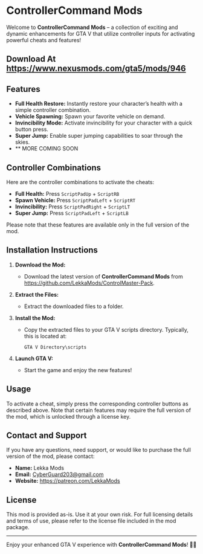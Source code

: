 # **ControllerCommand Mods**

Welcome to **ControllerCommand Mods** – a collection of exciting and dynamic enhancements for GTA V that utilize controller inputs for activating powerful cheats and features!

## Download At https://www.nexusmods.com/gta5/mods/946

## **Features**

- **Full Health Restore:** Instantly restore your character’s health with a simple controller combination.
- **Vehicle Spawning:** Spawn your favorite vehicle on demand.
- **Invincibility Mode:** Activate invincibility for your character with a quick button press.
- **Super Jump:** Enable super jumping capabilities to soar through the skies.
- ** MORE COMING SOON

## **Controller Combinations**

Here are the controller combinations to activate the cheats:

- **Full Health:** Press `ScriptPadUp` + `ScriptRB`
- **Spawn Vehicle:** Press `ScriptPadLeft` + `ScriptRT`
- **Invincibility:** Press `ScriptPadRight` + `ScriptLT`
- **Super Jump:** Press `ScriptPadLeft` + `ScriptLB`

Please note that these features are available only in the full version of the mod. 

## **Installation Instructions**

1. **Download the Mod:**
   - Download the latest version of **ControllerCommand Mods** from https://github.com/LekkaMods/ControlMaster-Pack.

2. **Extract the Files:**
   - Extract the downloaded files to a folder.

3. **Install the Mod:**
   - Copy the extracted files to your GTA V scripts directory. Typically, this is located at:
     ```
     GTA V Directory\scripts
     ```

4. **Launch GTA V:**
   - Start the game and enjoy the new features!

## **Usage**

To activate a cheat, simply press the corresponding controller buttons as described above. Note that certain features may require the full version of the mod, which is unlocked through a license key.

## **Contact and Support**

If you have any questions, need support, or would like to purchase the full version of the mod, please contact:

- **Name:** Lekka Mods
- **Email:** CyberGuard203@gmail.com
- **Website:** https://patreon.com/LekkaMods

## **License**

This mod is provided as-is. Use it at your own risk. For full licensing details and terms of use, please refer to the license file included in the mod package.

---

Enjoy your enhanced GTA V experience with **ControllerCommand Mods**! 🚗💨
